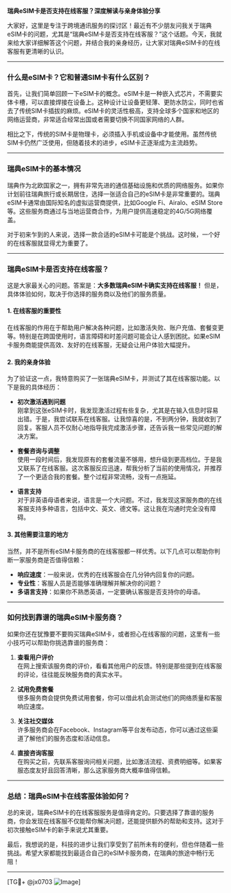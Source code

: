 **瑞典eSIM卡是否支持在线客服？深度解读与亲身体验分享**

大家好，这里是专注于跨境通讯服务的探讨区！最近有不少朋友问我关于瑞典eSIM卡的问题，尤其是“瑞典eSIM卡是否支持在线客服？”这个话题。今天，我就来给大家详细解答这个问题，并结合我的亲身经历，让大家对瑞典eSIM卡的在线客服有更清晰的认识。

---

### **什么是eSIM卡？它和普通SIM卡有什么区别？**

首先，让我们简单回顾一下eSIM卡的概念。eSIM卡是一种嵌入式芯片，不需要实体卡槽，可以直接焊接在设备上。这种设计让设备更轻薄、更防水防尘，同时也省去了传统SIM卡插拔的麻烦。eSIM卡的灵活性极高，支持全球多个国家和地区的网络运营商，非常适合经常出国或者需要切换不同国家网络的人群。

相比之下，传统的SIM卡是物理卡，必须插入手机或设备中才能使用。虽然传统SIM卡仍然广泛使用，但随着技术的进步，eSIM卡正逐渐成为主流趋势。

---

### **瑞典eSIM卡的基本情况**

瑞典作为北欧国家之一，拥有非常先进的通信基础设施和优质的网络服务。如果你计划前往瑞典旅行或长期居住，选择一张适合自己的eSIM卡是非常重要的。瑞典eSIM卡通常由国际知名的虚拟运营商提供，比如Google Fi、Airalo、eSIM Store等。这些服务商通过与当地运营商合作，为用户提供高速稳定的4G/5G网络覆盖。

对于初来乍到的人来说，选择一款合适的eSIM卡可能是个挑战。这时候，一个好的在线客服就显得尤为重要了。

---

### **瑞典eSIM卡是否支持在线客服？**

这是大家最关心的问题。答案是：**大多数瑞典eSIM卡确实支持在线客服！** 但是，具体体验如何，取决于你选择的服务商以及他们的服务质量。

#### **1. 在线客服的重要性**
在线客服的作用在于帮助用户解决各种问题，比如激活失败、账户充值、套餐变更等。特别是在跨国使用时，语言障碍和时差问题可能会让人感到困扰。如果eSIM卡服务商能提供高效、友好的在线客服，无疑会让用户体验大幅提升。

#### **2. 我的亲身体验**
为了验证这一点，我特意购买了一张瑞典eSIM卡，并测试了其在线客服功能。以下是我的具体经历：

- **初次激活遇到问题**  
  刚拿到这张eSIM卡时，我发现激活过程有些复杂，尤其是在输入信息时容易出错。于是，我尝试联系在线客服。让我惊喜的是，不到两分钟，我就收到了回复。客服人员不仅耐心地指导我完成激活步骤，还告诉我一些常见问题的解决方案。

- **套餐咨询与调整**  
  使用一段时间后，我发现原有的套餐流量不够用，想升级到更高档位。于是我又联系了在线客服。这次客服反应迅速，帮我分析了当前的使用情况，并推荐了一个更适合我的套餐。整个过程非常流畅，没有一点拖延。

- **语言支持**  
  对于非英语母语者来说，语言是一个大问题。不过，我发现这家服务商的在线客服支持多种语言，包括中文、英文、德文等。这让我在沟通时完全没有障碍。

#### **3. 其他需要注意的地方**
当然，并不是所有eSIM卡服务商的在线客服都一样优秀。以下几点可以帮助你判断一家服务商是否值得信赖：
- **响应速度**：一般来说，优秀的在线客服会在几分钟内回复你的问题。
- **专业性**：客服人员是否能够准确理解并解决你的问题？
- **多语言支持**：如果你不熟悉英语，一定要确认客服是否支持你的母语。

---

### **如何找到靠谱的瑞典eSIM卡服务商？**

如果你还在犹豫要不要购买瑞典eSIM卡，或者担心在线客服的问题，这里有一些小技巧可以帮助你挑选靠谱的服务商：

1. **查看用户评价**  
   在网上搜索该服务商的评价，看看其他用户的反馈。特别是那些提到在线客服的评论，往往能反映服务商的真实水平。

2. **试用免费套餐**  
   很多服务商会提供免费试用套餐，你可以借此机会测试他们的网络质量和客服响应速度。

3. **关注社交媒体**  
   许多服务商会在Facebook、Instagram等平台发布动态，你可以通过这些渠道了解他们的服务态度和活动信息。

4. **直接咨询客服**  
   在购买之前，先联系客服询问相关问题，比如激活流程、资费明细等。如果客服态度友好且回答清晰，那么这家服务商大概率值得信赖。

---

### **总结：瑞典eSIM卡在线客服体验如何？**

总的来说，瑞典eSIM卡的在线客服服务是值得肯定的。只要选择了靠谱的服务商，你会发现在线客服不仅能帮你解决问题，还能提供额外的帮助和支持。这对于初次接触eSIM卡的新手来说尤其重要。

最后，我想说的是，科技的进步让我们享受到了前所未有的便利，但也伴随着一些挑战。希望大家都能找到最适合自己的eSIM卡服务商，在瑞典的旅途中畅行无阻！

---

[TG💪+ @jx0703 ![Image](https://github.com/user-attachments/assets/dbca1d08-cadb-493c-b0ec-ad6f7a83f270)]